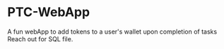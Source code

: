 # PTC-WebApp
A fun webApp to add tokens to a user's wallet upon completion of tasks
Reach out for SQL file.
